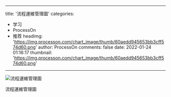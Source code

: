 
---
title: '流程運維管理圖'
categories: 
 - 学习
 - ProcessOn
 - 推荐
headimg: 'https://img.processon.com/chart_image/thumb/60aedd945653bb3cff574d60.png'
author: ProcessOn
comments: false
date: 2022-01-24 01:16:17
thumbnail: 'https://img.processon.com/chart_image/thumb/60aedd945653bb3cff574d60.png'
---

<div>   
<img class="thumb" alt="流程運維管理圖" src="https://img.processon.com/chart_image/thumb/60aedd945653bb3cff574d60.png" referrerpolicy="no-referrer">
<p>流程運維管理圖</p>  
</div>
            